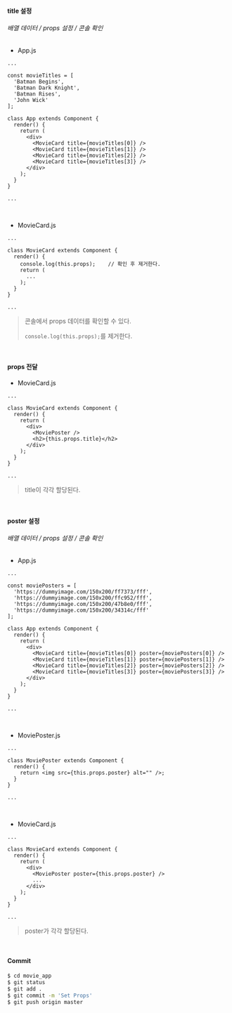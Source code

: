 #### title 설정

###### 배열 데이터 / props 설정 / 콘솔 확인

- App.js

```react
...

const movieTitles = [
  'Batman Begins',
  'Batman Dark Knight',
  'Batman Rises',
  'John Wick'
];

class App extends Component {
  render() {
    return (
      <div>
        <MovieCard title={movieTitles[0]} />
        <MovieCard title={movieTitles[1]} />
        <MovieCard title={movieTitles[2]} />
        <MovieCard title={movieTitles[3]} />
      </div>
    );
  }
}

...
```

<br>

- MovieCard.js

```react
...

class MovieCard extends Component {
  render() {
    console.log(this.props);	// 확인 후 제거한다.
    return (
      ...
    );
  }
}

...
```

> 콘솔에서 props 데이터를 확인할 수 있다.
>
> `console.log(this.props);`를 제거한다.

<br>

#### props 전달

- MovieCard.js

```react
...

class MovieCard extends Component {
  render() {
    return (
      <div>
        <MoviePoster />
        <h2>{this.props.title}</h2>
      </div>
    );
  }
}

...
```

> title이 각각 할당된다.

<br>

#### poster 설정

###### 배열 데이터 / props 설정 / 콘솔 확인

- App.js

```react
...

const moviePosters = [
  'https://dummyimage.com/150x200/ff7373/fff',
  'https://dummyimage.com/150x200/ffc952/fff',
  'https://dummyimage.com/150x200/47b8e0/fff',
  'https://dummyimage.com/150x200/34314c/fff'
];

class App extends Component {
  render() {
    return (
      <div>
        <MovieCard title={movieTitles[0]} poster={moviePosters[0]} />
        <MovieCard title={movieTitles[1]} poster={moviePosters[1]} />
        <MovieCard title={movieTitles[2]} poster={moviePosters[2]} />
        <MovieCard title={movieTitles[3]} poster={moviePosters[3]} />
      </div>
    );
  }
}

...
```

<br>

- MoviePoster.js

```react
...

class MoviePoster extends Component {
  render() {
    return <img src={this.props.poster} alt="" />;
  }
}

...
```

<br>

- MovieCard.js

```react
...

class MovieCard extends Component {
  render() {
    return (
      <div>
        <MoviePoster poster={this.props.poster} />
        ...
      </div>
    );
  }
}

...
```

> poster가 각각 할당된다.

<br>

#### Commit

```bash
$ cd movie_app
$ git status
$ git add .
$ git commit -m 'Set Props'
$ git push origin master
```

<br>

<br>